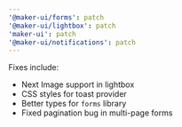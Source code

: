 ```yaml
---
'@maker-ui/forms': patch
'@maker-ui/lightbox': patch
'maker-ui': patch
'@maker-ui/notifications': patch
---
```


Fixes include:

- Next Image support in lightbox
- CSS styles for toast provider
- Better types for `forms` library
- Fixed pagination bug in multi-page forms
